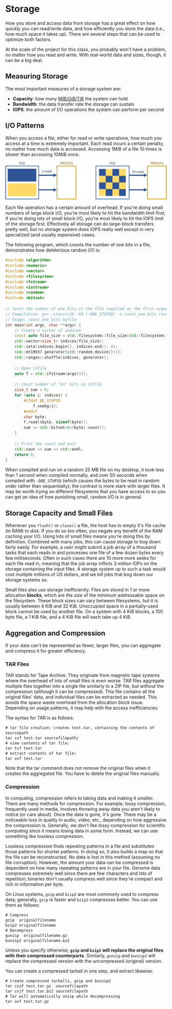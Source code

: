 ---
---

# Storage

How you store and access data from storage has a great effect on how quickly you can read/write data, and how efficiently you store the data (i.e., how much space it takes up). There are several steps that can be used to optimize both factors.

At the scale of the project for this class, you probably won't have a problem, no matter how you read and write. With real-world data and sizes, though, it can be a big deal.



## Measuring Storage

The most important measures of a storage system are:

- **Capacity**: how many [MiB/GiB/TiB](https://ozanerhansha.medium.com/kilobytes-vs-kibibytes-d77eb2ff6c2a) the system can hold
- **Bandwidth**: the data transfer rate the storage can sustain
- **IOPS**: the amount of I/O operations the system can perform per second



## I/O Patterns

When you access a file, either for read or write operations, how much you access at a time is extremely important. Each read incurs a certain penalty, no matter how much data is accessed. Accessing 1MiB of a file 10 times is slower than accessing 10MiB once.

![I/O access patterns](../img/io-access-patterns.png)

Each file operation has a certain amount of overhead. If you're doing small numbers of large block I/O, you're most likely to hit the bandwidth limit first; if you're doing lots of small block I/O, you're most likely to hit the IOPS limit of the storage first. Effectively all storage can do large-block transfers pretty well, but no storage system does IOPS really well except in very specialized (and usually expensive) cases. 

The following program, which counts the number of one bits in a file, demonstrates how deleterious random I/O is:

```c++
#include <algorithm>
#include <numeric>
#include <vector>
#include <filesystem>
#include <fstream>
#include <iostream>
#include <random>
#include <bitset>

// Count the number of one bits in the file supplied as the first argument
// Compilation: g++ -std=c++20 -O3 [-DBE_STUPID] -o count_one_bits count_one_bits.cpp
// Usage: count_one_bits myfile
int main(int argc, char **argv) {
    // Create a vector of indices
    const auto file_size = std::filesystem::file_size(std::filesystem::path(argv[1]));
    std::vector<size_t> indices(file_size);
    std::iota(indices.begin(), indices.end(), 0);
    std::mt19937 generator{std::random_device{}()};
    std::ranges::shuffle(indices, generator);

    // Open infile
    auto f = std::ifstream(argv[1]);

    // Count number of "on" bits in infile
    size_t sum = 0;
    for (auto i: indices) {
        #ifdef BE_STUPID
            f.seekg(i);
        #endif
        char byte;
        f.read(&byte, sizeof(byte));
        sum += std::bitset<8>(byte).count();
    }

    // Print the count and exit
    std::cout << sum << std::endl;
    return 0;
}
```

When compiled and run on a random 25 MB file on my desktop, it took less than 1 second when compiled normally, and over 50 seconds when compiled with `-DBE_STUPID` (which causes the bytes to be read in random order rather than sequentially); the contrast is more stark with larger files. It may be worth trying on different filesystems that you have access to so you can get an idea of how punishing small, random I/O is in general.



## Storage Capacity and Small Files

Whenever you `flush()` or `close()` a file, the host has to empty it's file cache (in RAM) to disk. If you do so too often, you negate any benefit of the RAM caching your I/O. Using lots of small files means you're doing this by definition. Combined with many jobs, this can cause storage to bog down fairly easily. For example, a user might submit a job array of a thousand tasks that each reads in and processes one file of a few dozen bytes every few milliseconds. Often in such cases there are 10 more more seeks for each file read in, meaning that the job array inflicts 3 million IOPs on the storage containing the input files. A storage system up to such a task would cost multiple millions of US dollars, and we kill jobs that bog down our storage systems so.

Small files also use storage inefficiently. Files are stored in 1 or more allocation **blocks**, which are the size of the minimum addressable space on the filesystem. These block sizes can vary between filesystems, but it is usually between 4 KiB and 32 KiB. Unoccupied space in a partially-used block cannot be used by another file. On a system with 4 KiB blocks, a 100 byte file, a 1 KiB file, and a 4 KiB file will each take up 4 KiB.



## Aggregation and Compression

If your data can't be represented as fewer, larger files, you can aggregate and compress it for greater efficiency.

### TAR Files

TAR stands for Tape Archive. They originate from magnetic tape systems where the overhead of lots of small files is even worse. TAR files aggregate multiple files together into a single file similarly to a ZIP file, but without the compression (although it can be compressed). This file contains all the original files' data, and individual files can be extracted as needed. This avoids the space waste overhead from the allocation block issue. Depending on usage patterns, it may help with the access inefficiencies.

The syntax for TAR is as follows:

```shell
# tar file creation; creates test.tar, containing the contents of sourcepath
tar cvf test.tar sourcefilepath/
# view contents of tar file:
tar tvf test.tar
# extract contents of tar file:
tar xvf test.tar
```

Note that the tar command does not remove the original files when it creates the aggregated file. You have to delete the original files manually.

### Compression

In computing, compression refers to taking data and making it smaller. There are many methods for compression. For example, lossy compression, frequently used in media, involves throwing away data you aren't likely to notice (or care about). Once the data is gone, it's gone. There may be a noticeable loss in quality in audio, video, etc., depending on how aggressive the compression is. Generally, we don't like lossy compression for scientific computing since it means losing data in some form. Instead, we can use something like lossless compression.

Lossless compression finds repeating patterns in a file and substitutes those patterns for shorter patterns. In doing so, it also builds a map so that the file can be reconstructed. No data is lost in this method (assuming no file corruption). However, the amount your data can be compressed is dependent on how many repeating patterns are in your file. Genome data compresses extremely well since there are few characters and lots of repetition; binaries don't usually compress well since they're compact and rich in information per byte.

On Linux systems, `gzip` and `bzip2` are most commonly used to compress data; generally, `gzip` is faster and `bzip2` compresses better. You can use them as follows:

```shell
# Compress
gzip  originalfilename
bzip2 originalfilename
# Decompress
gunzip  originalfilename.gz
bunzip2 originalfilename.bz2
```

Unless you specify otherwise, **`gzip` and `bzip2` will replace the original files with their compressed counterparts**. Similarly, `gunzip` and `bunzip2` will replace the compressed version with the uncompressed (original) version.

You can create a compressed tarball in one step, and extract likewise:

```shell
# Create compressed tarballs, gzip and bunzip2
tar cvzf test.tar.gz  sourcefilepath
tar cvjf test.tar.bz2 sourcefilepath
# Tar will automatically unzip while decompressing
tar xvf test.tar.gz
```
